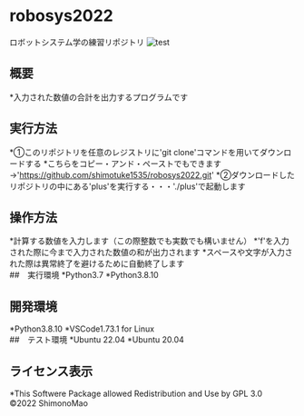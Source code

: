 # robosys2022
ロボットシステム学の練習リポジトリ
![test](https://github.com/shimotuke1535/robosys2022/actions/workflows/test.yml/badge.svg)
##  概要
*入力された数値の合計を出力するプログラムです
<br>
##  実行方法
*①このリポジトリを任意のレジストリに'git clone'コマンドを用いてダウンロードする
*こちらをコピー・アンド・ペーストでもできます→'https://github.com/shimotuke1535/robosys2022.git'
*②ダウンロードしたリポジトリの中にある'plus'を実行する・・・'./plus'で起動します
<br>
##  操作方法
*計算する数値を入力します（この際整数でも実数でも構いません）
*'f'を入力された際に今まで入力された数値の和が出力されます
*スペースや文字が入力された際は異常終了を避けるために自動終了します
<br>
##　実行環境
*Python3.7
*Python3.8.10
<br>
## 開発環境
*Python3.8.10
*VSCode1.73.1 for Linux
<br>
##　テスト環境
*Ubuntu 22.04
*Ubuntu 20.04
<br>
## ライセンス表示
*This Softwere Package allowed Redistribution and Use by GPL 3.0
<br>
©2022 ShimonoMao
